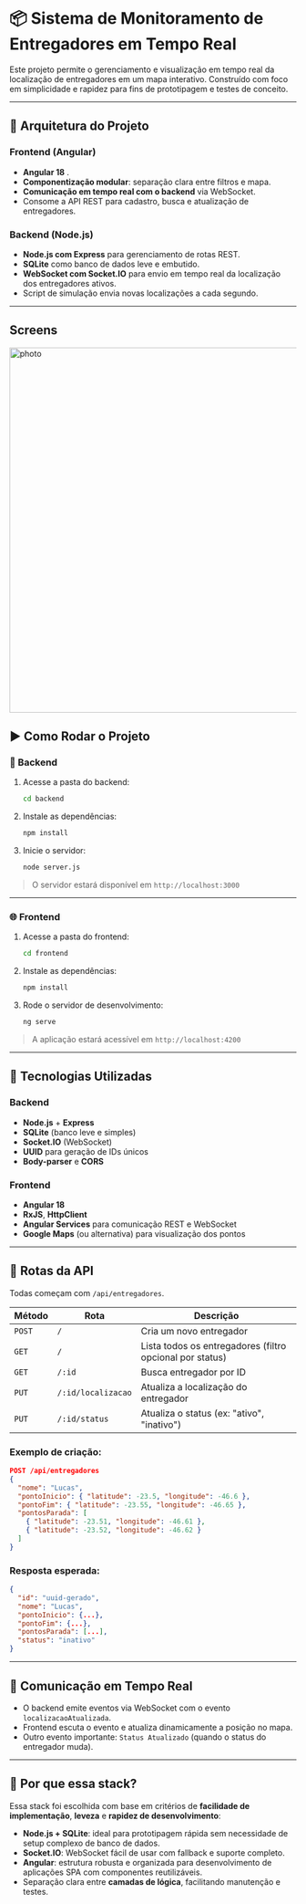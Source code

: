 
# 📦 Sistema de Monitoramento de Entregadores em Tempo Real

Este projeto permite o gerenciamento e visualização em tempo real da localização de entregadores em um mapa interativo. Construído com foco em simplicidade e rapidez para fins de prototipagem e testes de conceito.

---

## 🧠 Arquitetura do Projeto

### Frontend (Angular)
- **Angular 18** .
- **Componentização modular**: separação clara entre filtros e mapa.
- **Comunicação em tempo real com o backend** via WebSocket.
- Consome a API REST para cadastro, busca e atualização de entregadores.

### Backend (Node.js)
- **Node.js com Express** para gerenciamento de rotas REST.
- **SQLite** como banco de dados leve e embutido.
- **WebSocket com Socket.IO** para envio em tempo real da localização dos entregadores ativos.
- Script de simulação envia novas localizações a cada segundo.

---

## Screens 

<img src="https://github.com/user-attachments/assets/0dd5e056-46fb-47bc-a904-b75d08759455" Width="640px" alt="photo">

## ▶️ Como Rodar o Projeto

### 🔧 Backend

1. Acesse a pasta do backend:
   ```bash
   cd backend
   ```

2. Instale as dependências:
   ```bash
   npm install
   ```

3. Inicie o servidor:
   ```bash
   node server.js
   ```

> O servidor estará disponível em `http://localhost:3000`

---

### 🌐 Frontend

1. Acesse a pasta do frontend:
   ```bash
   cd frontend
   ```

2. Instale as dependências:
   ```bash
   npm install
   ```

3. Rode o servidor de desenvolvimento:
   ```bash
   ng serve
   ```

> A aplicação estará acessível em `http://localhost:4200`

---

## 🧪 Tecnologias Utilizadas

### Backend
- **Node.js** + **Express**
- **SQLite** (banco leve e simples)
- **Socket.IO** (WebSocket)
- **UUID** para geração de IDs únicos
- **Body-parser** e **CORS**

### Frontend
- **Angular 18**
- **RxJS**, **HttpClient**
- **Angular Services** para comunicação REST e WebSocket
- **Google Maps** (ou alternativa) para visualização dos pontos

---

## 📡 Rotas da API

Todas começam com `/api/entregadores`.

| Método | Rota | Descrição |
|--------|------|-----------|
| `POST` | `/` | Cria um novo entregador |
| `GET` | `/` | Lista todos os entregadores (filtro opcional por status) |
| `GET` | `/:id` | Busca entregador por ID |
| `PUT` | `/:id/localizacao` | Atualiza a localização do entregador |
| `PUT` | `/:id/status` | Atualiza o status (ex: "ativo", "inativo") |

### Exemplo de criação:
```json
POST /api/entregadores
{
  "nome": "Lucas",
  "pontoInicio": { "latitude": -23.5, "longitude": -46.6 },
  "pontoFim": { "latitude": -23.55, "longitude": -46.65 },
  "pontosParada": [
    { "latitude": -23.51, "longitude": -46.61 },
    { "latitude": -23.52, "longitude": -46.62 }
  ]
}
```

### Resposta esperada:
```json
{
  "id": "uuid-gerado",
  "nome": "Lucas",
  "pontoInicio": {...},
  "pontoFim": {...},
  "pontosParada": [...],
  "status": "inativo"
}
```

---

## 🔄 Comunicação em Tempo Real

- O backend emite eventos via WebSocket com o evento `localizacaoAtualizada`.
- Frontend escuta o evento e atualiza dinamicamente a posição no mapa.
- Outro evento importante: `Status Atualizado` (quando o status do entregador muda).

---

## 💬 Por que essa stack?

Essa stack foi escolhida com base em critérios de **facilidade de implementação**, **leveza** e **rapidez de desenvolvimento**:

- **Node.js + SQLite**: ideal para prototipagem rápida sem necessidade de setup complexo de banco de dados.
- **Socket.IO**: WebSocket fácil de usar com fallback e suporte completo.
- **Angular**: estrutura robusta e organizada para desenvolvimento de aplicações SPA com componentes reutilizáveis.
- Separação clara entre **camadas de lógica**, facilitando manutenção e testes.
